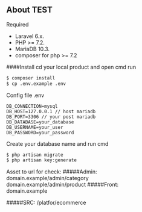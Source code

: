 ## About TEST

Required
- Laravel 6.x.
- PHP >= 7.2.
- MariaDB 10.3.
- composer for php >= 7.2

####Install 
cd your local product and open cmd run
```bash
$ composer install
$ cp .env.example .env
```
Config file .env
```.env
DB_CONNECTION=mysql
DB_HOST=127.0.0.1 // host mariadb
DB_PORT=3306 // your post mariadb
DB_DATABASE=your_database
DB_USERNAME=your_user
DB_PASSWORD=your_password
```
Create your database name and run cmd
```bash
$ php artisan migrate
$ php artisan key:generate
```
Asset to url for check:
#####Admin:  
domain.example/admin/category   
domain.example/admin/product
#####Front:  
domain.example

#####SRC: 
/platfor/ecommerce
